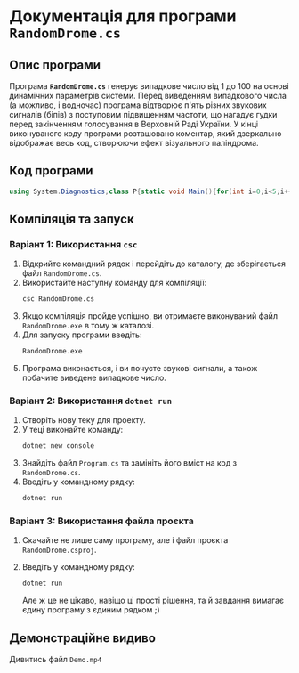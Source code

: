 # Документація для програми **`RandomDrome.cs`**

## Опис програми

Програма **`RandomDrome.cs`** генерує випадкове число від 1 до 100 на основі динамічних параметрів системи. Перед виведенням випадкового числа (а можливо, і водночас) програма відтворює п'ять різних звукових сигналів (біпів) з поступовим підвищенням частоти, що нагадує гудки перед закінченням голосування в Верховній Раді України. У кінці виконуваного коду програми розташовано коментар, який дзеркально відображає весь код, створюючи ефект візуального паліндрома.

## Код програми

```csharp
using System.Diagnostics;class P{static void Main(){for(int i=0;i<5;i++)Console.Beep(400+i*50,200);Console.WriteLine("Випадкове число: "+(Math.Abs((int)(DateTime.Now.Ticks+Process.GetCurrentProcess().PrivateMemorySize64+Environment.WorkingSet))%100+1));}}//\\{{;)))1+001%))teSgnikroW.tnemnorivnE+46eziSyromeMetavirP.()ssecorP+skciT.woN.emiTetaD(tni((bA.htaM( :"олсич евокдапиВ")eniLetirW.elosnoC;(002,05*i+004)peeB.elosnoC(++i;5<i;0=i tni)rof}()niaM diov citats}P ssalc;scitsongaiD.metsyS gnisu
```

## Компіляція та запуск

### Варіант 1: Використання `csc`

1. Відкрийте командний рядок і перейдіть до каталогу, де зберігається файл `RandomDrome.cs`.
2. Використайте наступну команду для компіляції:
   ```bash
   csc RandomDrome.cs
   ```
3. Якщо компіляція пройде успішно, ви отримаєте виконуваний файл `RandomDrome.exe` в тому ж каталозі.
4. Для запуску програми введіть:
   ```bash
   RandomDrome.exe
   ```
5. Програма виконається, і ви почуєте звукові сигнали, а також побачите виведене випадкове число.

### Варіант 2: Використання `dotnet run`

1. Створіть нову теку для проекту.
2. У теці виконайте команду:
   ```bash
   dotnet new console
   ```
3. Знайдіть файл `Program.cs` та замініть його вміст на код з `RandomDrome.cs`.
4. Введіть у командному рядку:
   ```bash
   dotnet run
   ```

### Варіант 3: Використання файла проєкта

1. Скачайте не лише саму програму, але і файл проєкта `RandomDrome.csproj`.
3. Введіть у командному рядку:
   ```bash
   dotnet run
   ```

   Але ж це не цікаво, навіщо ці прості рішення, та й завдання вимагає єдину програму з єдиним рядком ;)

## Демонстраційне видиво

   Дивитись файл `Demo.mp4`
